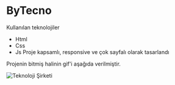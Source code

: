 ﻿# ByTecno
Kullanılan teknolojiler
* Html
* Css
* Js
Proje kapsamlı, responsive ve çok sayfalı olarak tasarlandı

Projenin bitmiş halinin gif'i aşağıda verilmiştir.


![Teknoloji Şirketi](https://github.com/ByRamARSLAN/ByTecno/assets/116209610/c129c1a8-8a8f-48b8-b3e6-b2116f0d81a2)
